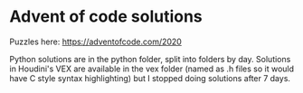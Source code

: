 # Advent of code solutions

Puzzles here: https://adventofcode.com/2020

Python solutions are in the python folder, split into folders by day.
Solutions in Houdini's VEX are available in the vex folder (named as .h files so it would have C style syntax highlighting) but I stopped doing solutions after 7 days.

